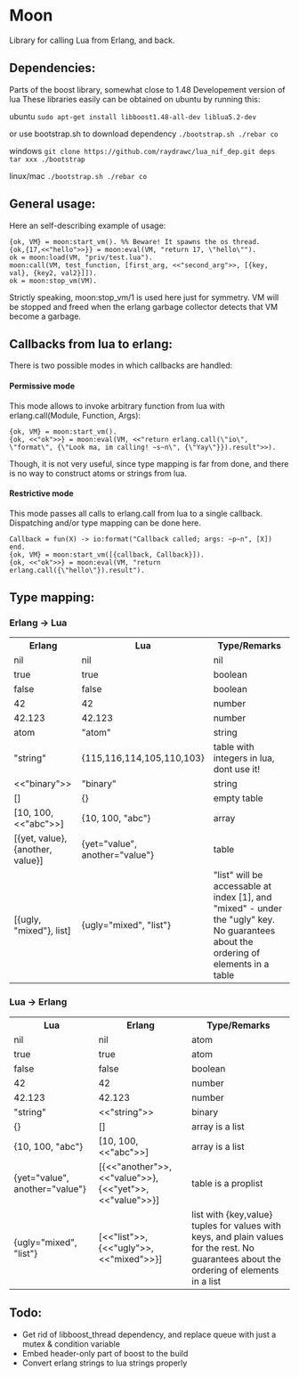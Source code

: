 # Moon

Library for calling Lua from Erlang, and back.

## Dependencies:

Parts of the boost library, somewhat close to 1.48
Developement version of lua
These libraries easily can be obtained on ubuntu by running this:

ubuntu
`
sudo apt-get install libboost1.48-all-dev liblua5.2-dev
`

or use bootstrap.sh to download dependency
`
  ./bootstrap.sh
  ./rebar co
`

windows
`
git clone https://github.com/raydrawc/lua_nif_dep.git deps
tar xxx
./bootstrap
`

linux/mac
`
./bootstrap.sh
./rebar co
`

## General usage:

Here an self-describing example of usage:

    {ok, VM} = moon:start_vm(). %% Beware! It spawns the os thread.
    {ok,{17,<<"hello">>}} = moon:eval(VM, "return 17, \"hello\"").
    ok = moon:load(VM, "priv/test.lua").
    moon:call(VM, test_function, [first_arg, <<"second_arg">>, [{key, val}, {key2, val2}]]).
    ok = moon:stop_vm(VM).

Strictly speaking, moon:stop_vm/1 is used here just for symmetry.
VM will be stopped and freed when the erlang garbage collector detects that VM become a garbage.

## Callbacks from lua to erlang:

There is two possible modes in which callbacks are handled:

#### Permissive mode
This mode allows to invoke arbitrary function from lua with erlang.call(Module, Function, Args):

    {ok, VM} = moon:start_vm().
    {ok, <<"ok">>} = moon:eval(VM, <<"return erlang.call(\"io\", \"format\", {\"Look ma, im calling! ~s~n\", {\"Yay\"}}).result">>).

Though, it is not very useful, since type mapping is far from done, and there is no way to construct atoms or strings from lua.

#### Restrictive mode
This mode passes all calls to erlang.call from lua to a single callback.
Dispatching and/or type mapping can be done here.

    Callback = fun(X) -> io:format("Callback called; args: ~p~n", [X]) end.
    {ok, VM} = moon:start_vm([{callback, Callback}]).
    {ok, <<"ok">>} = moon:eval(VM, "return erlang.call({\"hello\"}).result").

## Type mapping:

### Erlang -> Lua

<table>
  <tr>
    <th>Erlang</th>
    <th>Lua</th>
    <th>Type/Remarks</th>
  </tr>
  <tr>
    <td>nil</td>
    <td>nil</td>
    <td>nil</td>
  </tr>
  <tr>
    <td>true</td>
    <td>true</td>
    <td>boolean</td>
  </tr>
  <tr>
    <td>false</td>
    <td>false</td>
    <td>boolean</td>
  </tr>
  <tr>
    <td>42</td>
    <td>42</td>
    <td>number</td>
  </tr>
  <tr>
    <td>42.123</td>
    <td>42.123</td>
    <td>number</td>
  </tr>
  <tr>
    <td>atom</td>
    <td>"atom"</td>
    <td>string</td>
  </tr>
  <tr>
    <td>"string"</td>
    <td>{115,116,114,105,110,103}</td>
    <td>table with integers in lua, dont use it!</td>
  </tr>
  <tr>
    <td>&lt;&lt;"binary"&gt;&gt;</td>
    <td>"binary"</td>
    <td>string</td>
  </tr>
  <tr>
    <td>[]</td>
    <td>{}</td>
    <td>empty table</td>
  </tr>
  <tr>
    <td>[10, 100, &lt;&lt;"abc"&gt;&gt;]</td>
    <td>{10, 100, "abc"}</td>
    <td>array</td>
  </tr>
  <tr>
    <td>[{yet, value}, {another, value}]</td>
    <td>{yet="value", another="value"}</td>
    <td>table</td>
  </tr>
  <tr>
    <td>[{ugly, "mixed"}, list]</td>
    <td>{ugly="mixed", "list"}</td>
    <td>"list" will be accessable at index [1], and "mixed" - under the "ugly" key. No guarantees about the ordering of elements in a table</td>
  </tr>
</table>

### Lua -> Erlang

<table>
  <tr>
    <th>Lua</th>
    <th>Erlang</th>
    <th>Type/Remarks</th>
  </tr>
  <tr>
    <td>nil</td>
    <td>nil</td>
    <td>atom</td>
  </tr>
  <tr>
    <td>true</td>
    <td>true</td>
    <td>atom</td>
  </tr>
  <tr>
    <td>false</td>
    <td>false</td>
    <td>boolean</td>
  </tr>
  <tr>
    <td>42</td>
    <td>42</td>
    <td>number</td>
  </tr>
  <tr>
    <td>42.123</td>
    <td>42.123</td>
    <td>number</td>
  </tr>
  <tr>
    <td>"string"</td>
    <td>&lt;&lt;"string"&gt;&gt;</td>
    <td>binary</td>
  </tr>
  <tr>
    <td>{}</td>
    <td>[]</td>
    <td>array is a list</td>
  </tr>
  <tr>
    <td>{10, 100, "abc"}</td>
    <td>[10, 100, &lt;&lt;"abc"&gt;&gt;]</td>
    <td>array is a list</td>
  </tr>
  <tr>
    <td>{yet="value", another="value"}</td>
    <td>[{&lt;&lt;"another"&gt;&gt;, &lt;&lt;"value"&gt;&gt;}, {&lt;&lt;"yet"&gt;&gt;, &lt;&lt;"value"&gt;&gt;}]</td>
    <td>table is a proplist</td>
  </tr>
  <tr>
    <td>{ugly="mixed", "list"}</td>
    <td>[&lt;&lt;"list"&gt;&gt;, {&lt;&lt;"ugly"&gt;&gt;, &lt;&lt;"mixed"&gt;&gt;}]</td>
    <td>list with {key,value} tuples for values with keys, and plain values for the rest. No guarantees about the ordering of elements in a list</td>
  </tr>
</table>


## Todo:
* Get rid of libboost_thread dependency, and replace queue with just a mutex & condition variable
* Embed header-only part of boost to the build
* Convert erlang strings to lua strings properly
